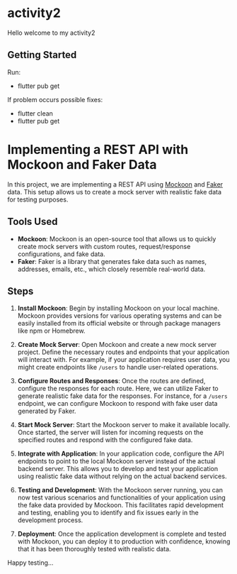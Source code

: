 # activity2

Hello welcome to my activity2 
## Getting Started
Run:
- flutter pub get

If problem occurs possible fixes:
- flutter clean
- flutter pub get 

# Implementing a REST API with Mockoon and Faker Data

In this project, we are implementing a REST API using [Mockoon](https://mockoon.com/) and [Faker](https://github.com/marak/Faker.js/) data. This setup allows us to create a mock server with realistic fake data for testing purposes.

## Tools Used

- **Mockoon**: Mockoon is an open-source tool that allows us to quickly create mock servers with custom routes, request/response configurations, and fake data.
- **Faker**: Faker is a library that generates fake data such as names, addresses, emails, etc., which closely resemble real-world data.

## Steps

1. **Install Mockoon**: Begin by installing Mockoon on your local machine. Mockoon provides versions for various operating systems and can be easily installed from its official website or through package managers like npm or Homebrew.

2. **Create Mock Server**: Open Mockoon and create a new mock server project. Define the necessary routes and endpoints that your application will interact with. For example, if your application requires user data, you might create endpoints like `/users` to handle user-related operations.

3. **Configure Routes and Responses**: Once the routes are defined, configure the responses for each route. Here, we can utilize Faker to generate realistic fake data for the responses. For instance, for a `/users` endpoint, we can configure Mockoon to respond with fake user data generated by Faker.

4. **Start Mock Server**: Start the Mockoon server to make it available locally. Once started, the server will listen for incoming requests on the specified routes and respond with the configured fake data.

5. **Integrate with Application**: In your application code, configure the API endpoints to point to the local Mockoon server instead of the actual backend server. This allows you to develop and test your application using realistic fake data without relying on the actual backend services.

6. **Testing and Development**: With the Mockoon server running, you can now test various scenarios and functionalities of your application using the fake data provided by Mockoon. This facilitates rapid development and testing, enabling you to identify and fix issues early in the development process.

7. **Deployment**: Once the application development is complete and tested with Mockoon, you can deploy it to production with confidence, knowing that it has been thoroughly tested with realistic data.

Happy testing...

